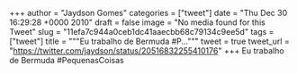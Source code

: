 
+++
author = "Jaydson Gomes"
categories = ["tweet"]
date = "Thu Dec 30 16:29:28 +0000 2010"
draft = false
image = "No media found for this Tweet"
slug = "11efa7c944a0ceb1dc41aaecbb68c79134c9ee5d"
tags = ["tweet"]
title = """Eu trabalho de Bermuda #P..."""
tweet = true
tweet_url = "https://twitter.com/jaydson/status/20516832255410176"
+++
Eu trabalho de Bermuda #PequenasCoisas
